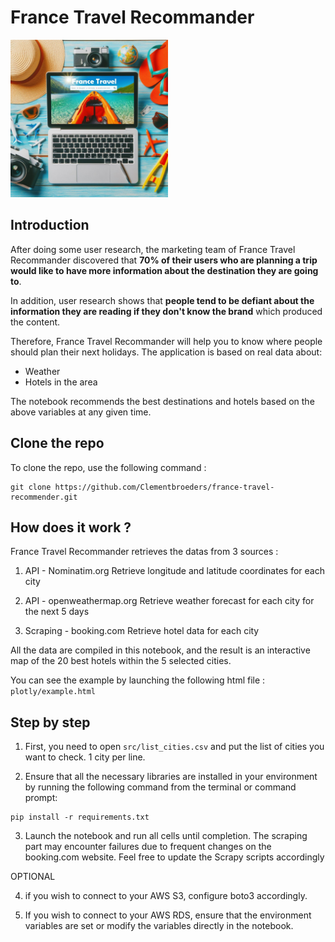# France Travel Recommander

<img src="img/image.jpg" alt="Image" width="50%" height="50%">

## Introduction

After doing some user research, the marketing team of France Travel Recommander discovered that **70% of their users who are planning a trip would like to have more information about the destination they are going to**. 

In addition, user research shows that **people tend to be defiant about the information they are reading if they don't know the brand** which produced the content. 

Therefore, France Travel Recommander will help you to know where people should plan their next holidays. The application is based on real data about:

* Weather 
* Hotels in the area 

The notebook recommends the best destinations and hotels based on the above variables at any given time.


## Clone the repo

To clone the repo, use the following command :

```
git clone https://github.com/Clementbroeders/france-travel-recommender.git
```

## How does it work ?

France Travel Recommander retrieves the datas from 3 sources :

1) API - Nominatim.org
Retrieve longitude and latitude coordinates for each city

2) API - openweathermap.org
Retrieve weather forecast for each city for the next 5 days

3) Scraping - booking.com
Retrieve hotel data for each city

All the data are compiled in this notebook, and the result is an interactive map of the 20 best hotels within the 5 selected cities.

You can see the example by launching the following html file : ```plotly/example.html```

## Step by step

1) First, you need to open ```src/list_cities.csv``` and put the list of cities you want to check. 1 city per line.

2) Ensure that all the necessary libraries are installed in your environment by running the following command from the terminal or command prompt:

```
pip install -r requirements.txt
```

3) Launch the notebook and run all cells until completion. The scraping part may encounter failures due to frequent changes on the booking.com website. Feel free to update the Scrapy scripts accordingly


OPTIONAL

4) if you wish to connect to your AWS S3, configure boto3 accordingly.

5) If you wish to connect to your AWS RDS, ensure that the environment variables are set or modify the variables directly in the notebook.